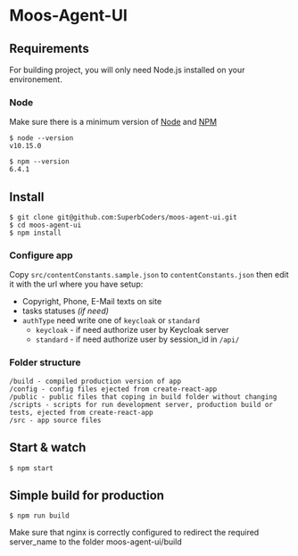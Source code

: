 # Moos-Agent-UI

## Requirements

For building project, you will only need Node.js installed on your environement.

### Node

Make sure there is a minimum version of [Node](http://nodejs.org/) and [NPM](https://npmjs.org/)

    $ node --version
    v10.15.0

    $ npm --version
    6.4.1

## Install

    $ git clone git@github.com:SuperbCoders/moos-agent-ui.git
    $ cd moos-agent-ui
    $ npm install

### Configure app

Copy `src/contentConstants.sample.json` to `contentConstants.json` then edit it with the url where you have setup:

- Copyright, Phone, E-Mail texts on site
- tasks statuses *(if need)*
- `authType` need write one of `keycloak` or `standard`
    - `keycloak` - if need authorize user by Keycloak server
    - `standard` - if need authorize user by session_id in `/api/`
    
### Folder structure

    /build - compiled production version of app
    /config - config files ejected from create-react-app
    /public - public files that coping in build folder without changing
    /scripts - scripts for run development server, production build or tests, ejected from create-react-app
    /src - app source files

## Start & watch

    $ npm start

## Simple build for production

    $ npm run build

Make sure that nginx is correctly configured to redirect the required server_name to the folder moos-agent-ui/build
